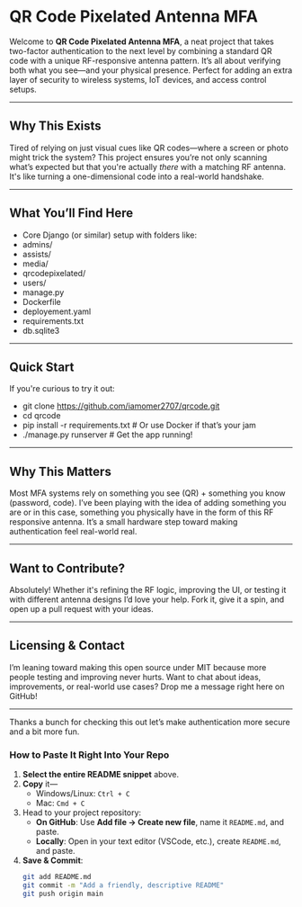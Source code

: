 # QR Code Pixelated Antenna MFA

Welcome to **QR Code Pixelated Antenna MFA**, a neat project that takes two-factor authentication to the next level by combining a standard QR code with a unique RF-responsive antenna pattern. It’s all about verifying both what you see—and your physical presence. Perfect for adding an extra layer of security to wireless systems, IoT devices, and access control setups.

---

##  Why This Exists

Tired of relying on just visual cues like QR codes—where a screen or photo might trick the system? This project ensures you’re not only scanning what’s expected but that you're actually *there* with a matching RF antenna. It's like turning a one-dimensional code into a real-world handshake.

---

##  What You’ll Find Here

- Core Django (or similar) setup with folders like:
- admins/
- assists/
- media/
- qrcodepixelated/
- users/
- manage.py
- Dockerfile
- deployement.yaml
- requirements.txt
- db.sqlite3
  
---

##  Quick Start

If you're curious to try it out:

- git clone https://github.com/iamomer2707/qrcode.git
- cd qrcode
- pip install -r requirements.txt   # Or use Docker if that’s your jam
- ./manage.py runserver  # Get the app running!

---

## Why This Matters

Most MFA systems rely on something you see (QR) + something you know (password, code). I’ve been playing with the idea of adding something you are or in this case, something you physically have in the form of this RF responsive antenna. It’s a small hardware step toward making authentication feel real-world real.

---

## Want to Contribute?

Absolutely! Whether it's refining the RF logic, improving the UI, or testing it with different antenna designs I’d love your help. Fork it, give it a spin, and open up a pull request with your ideas.

---

## Licensing & Contact

I’m leaning toward making this open source under MIT because more people testing and improving never hurts. Want to chat about ideas, improvements, or real-world use cases? Drop me a message right here on GitHub!

---

Thanks a bunch for checking this out let’s make authentication more secure and a bit more fun.

### How to Paste It Right Into Your Repo

1. **Select the entire README snippet** above.
2. **Copy** it—  
   - Windows/Linux: `Ctrl + C`  
   - Mac: `Cmd + C`
3. Head to your project repository:
   - **On GitHub**: Use **Add file → Create new file**, name it `README.md`, and paste.
   - **Locally**: Open in your text editor (VSCode, etc.), create `README.md`, and paste.
4. **Save & Commit**:
   ```bash
   git add README.md
   git commit -m "Add a friendly, descriptive README"
   git push origin main

   
